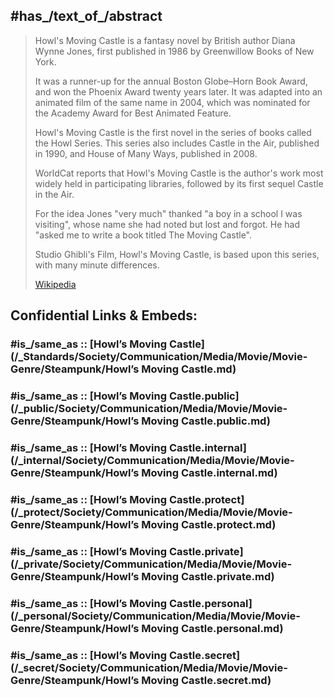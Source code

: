 
## #has_/text_of_/abstract 

> Howl's Moving Castle is a fantasy novel by British author Diana Wynne Jones, 
> first published in 1986 by Greenwillow Books of New York. 
> 
> It was a runner-up for the annual Boston Globe–Horn Book Award, 
> and won the Phoenix Award twenty years later. 
> It was adapted into an animated film of the same name in 2004, 
> which was nominated for the Academy Award for Best Animated Feature.
>
> Howl's Moving Castle is the first novel in the series of books called the Howl Series. 
> This series also includes Castle in the Air, published in 1990, 
> and House of Many Ways, published in 2008. 
> 
> WorldCat reports that Howl's Moving Castle is the author's work 
> most widely held in participating libraries, followed by its first sequel Castle in the Air.
>
> For the idea Jones "very much" thanked "a boy in a school I was visiting", 
> whose name she had noted but lost and forgot. 
> He had "asked me to write a book titled The Moving Castle".
>
> Studio Ghibli's Film, Howl's Moving Castle, is based upon this series, with many minute differences.
>
> [Wikipedia](https://en.wikipedia.org/wiki/Howl's%20Moving%20Castle%20(novel)) 


## Confidential Links & Embeds: 

### #is_/same_as :: [Howl’s Moving Castle](/_Standards/Society/Communication/Media/Movie/Movie-Genre/Steampunk/Howl’s Moving Castle.md) 

### #is_/same_as :: [Howl’s Moving Castle.public](/_public/Society/Communication/Media/Movie/Movie-Genre/Steampunk/Howl’s Moving Castle.public.md) 

### #is_/same_as :: [Howl’s Moving Castle.internal](/_internal/Society/Communication/Media/Movie/Movie-Genre/Steampunk/Howl’s Moving Castle.internal.md) 

### #is_/same_as :: [Howl’s Moving Castle.protect](/_protect/Society/Communication/Media/Movie/Movie-Genre/Steampunk/Howl’s Moving Castle.protect.md) 

### #is_/same_as :: [Howl’s Moving Castle.private](/_private/Society/Communication/Media/Movie/Movie-Genre/Steampunk/Howl’s Moving Castle.private.md) 

### #is_/same_as :: [Howl’s Moving Castle.personal](/_personal/Society/Communication/Media/Movie/Movie-Genre/Steampunk/Howl’s Moving Castle.personal.md) 

### #is_/same_as :: [Howl’s Moving Castle.secret](/_secret/Society/Communication/Media/Movie/Movie-Genre/Steampunk/Howl’s Moving Castle.secret.md)

